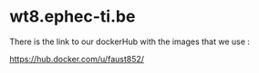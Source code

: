 # wt8.ephec-ti.be

There is the link to our dockerHub with the images that we use : 

https://hub.docker.com/u/faust852/
